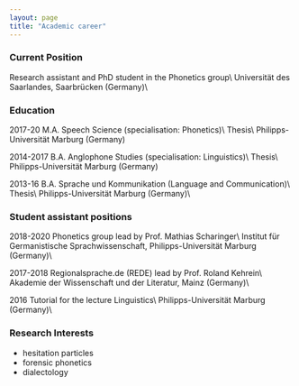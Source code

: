 ```yaml
---
layout: page
title: "Academic career"
---
```

### Current Position
Research assistant and PhD student in the Phonetics group\\
Universität des Saarlandes, Saarbrücken (Germany)\


### Education
2017-20 M.A. Speech Science (specialisation: Phonetics)\\
Thesis\\
Philipps-Universität Marburg (Germany)

2014-2017 B.A. Anglophone Studies (specialisation: Linguistics)\\
Thesis\\
Philipps-Universität Marburg (Germany)

2013-16 B.A. Sprache und Kommunikation (Language and Communication)\\
Thesis\\
Philipps-Universität Marburg (Germany)\

### Student assistant positions
2018-2020 Phonetics group lead by Prof. Mathias Scharinger\\
Institut für Germanistische Sprachwissenschaft, Philipps-Universität Marburg (Germany)\\

2017-2018 Regionalsprache.de (REDE) lead by Prof. Roland Kehrein\\
Akademie der Wissenschaft und der Literatur, Mainz (Germany)\\

2016 Tutorial for the lecture Linguistics\\
Philipps-Universität Marburg (Germany)\


### Research Interests

- hesitation particles
- forensic phonetics
- dialectology
